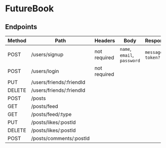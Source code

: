 # FutureBook

## Endpoints

| Method | Path | Headers | Body | Response |
| ------ | ---- | ------- | ---- | -------- |
| POST | /users/signup | not required | `name`, `email`, `password` | `message`, `token?` |
| POST | /users/login | not required |
| PUT | /users/friends/:friendId |
| DELETE | /users/friends/:friendId | 
| POST | /posts |
| GET | /posts/feed |
| GET | /posts/feed/:type |
| PUT | /posts/likes/:postId |
| DELETE | /posts/likes/:postId |
| POST | /posts/comments/:postId |
